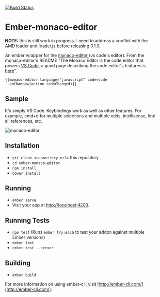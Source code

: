 [![Build Status](https://travis-ci.org/MiguelMadero/ember-monaco-editor.svg?branch=master)](https://travis-ci.org/MiguelMadero/ember-monaco-editor)

# Ember-monaco-editor

**NOTE:** this is still work in progress. I need to address a conflict with the AMD loader and loader.js before releasing 0.1.0.

An ember wrapper for the [monaco-editor](https://github.com/Microsoft/monaco-editor) (vs code's editor). From the monaco-editor's README "The Monaco Editor is the code editor that powers [VS Code](https://github.com/Microsoft/vscode), a good page describing the code editor's features is [here](https://code.visualstudio.com/docs/editor/editingevolved)".

```
{{monaco-editor language="javascript" code=code
  onChange=(action codeChanged)}}
```

## Sample

It's simply VS Code. Keybindings work as well as other features. For example, cmd+d for multiple selections and multiple edits, intellisense, find all references, etc.

![monaco-editor](https://cloud.githubusercontent.com/assets/47388/17669451/8a849b98-62c2-11e6-9915-5bcbb4b5f11e.gif)

## Installation

* `git clone <repository-url>` this repository
* `cd ember-monaco-editor`
* `npm install`
* `bower install`

## Running

* `ember serve`
* Visit your app at [http://localhost:4200](http://localhost:4200).

## Running Tests

* `npm test` (Runs `ember try:each` to test your addon against multiple Ember versions)
* `ember test`
* `ember test --server`

## Building

* `ember build`

For more information on using ember-cli, visit [http://ember-cli.com/](http://ember-cli.com/).
